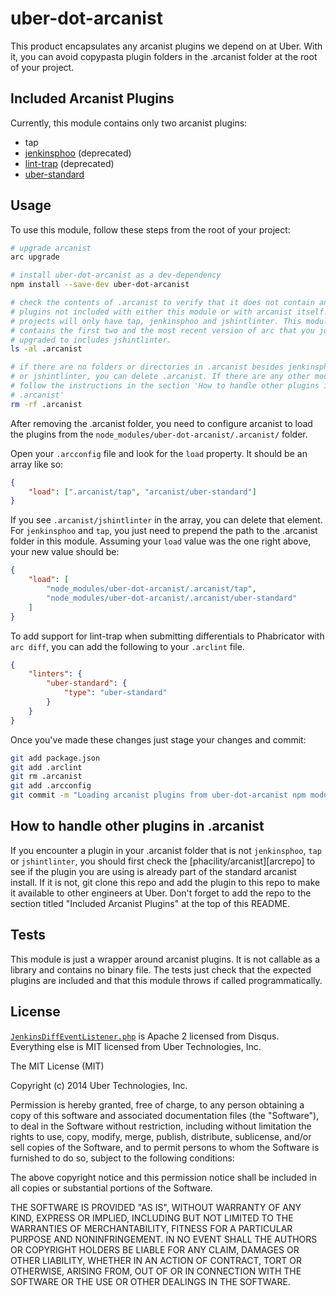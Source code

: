 uber-dot-arcanist
=================

This product encapsulates any arcanist plugins we depend on at Uber. With it,
you can avoid copypasta plugin folders in the .arcanist folder at the root of
your project.

Included Arcanist Plugins
-------------------------

Currently, this module contains only two arcanist plugins:
* tap
* [jenkinsphoo][jenkinsphoo] (deprecated)
* [lint-trap][lint-trap] (deprecated)
* [uber-standard][uber-standard]

Usage
-----

To use this module, follow these steps from the root of your project:

```bash
# upgrade arcanist
arc upgrade

# install uber-dot-arcanist as a dev-dependency
npm install --save-dev uber-dot-arcanist

# check the contents of .arcanist to verify that it does not contain any
# plugins not included with either this module or with arcanist itself. Most
# projects will only have tap, jenkinsphoo and jshintlinter. This module
# contains the first two and the most recent version of arc that you just
# upgraded to includes jshintlinter.
ls -al .arcanist

# if there are no folders or directories in .arcanist besides jenkinsphoo, tap
# or jshintlinter, you can delete .arcanist. If there are any other modules,
# follow the instructions in the section 'How to handle other plugins in
# .arcanist'
rm -rf .arcanist
```

After removing the .arcanist folder, you need to configure arcanist to load the
plugins from the `node_modules/uber-dot-arcanist/.arcanist/` folder.

Open your `.arcconfig` file and look for the `load` property. It should be an
array like so:

```json
{
    "load": [".arcanist/tap", "arcanist/uber-standard"]
}
```

If you see `.arcanist/jshintlinter` in the array, you can delete that element.
For `jenkinsphoo` and `tap`, you just need to prepend the path to the .arcanist
folder in this module. Assuming your `load` value was the one right above, your
new value should be:

```json
{
    "load": [
        "node_modules/uber-dot-arcanist/.arcanist/tap",
        "node_modules/uber-dot-arcanist/.arcanist/uber-standard"
    ]
}
```

To add support for lint-trap when submitting differentials to Phabricator with
`arc diff`, you can add the following to your `.arclint` file.

```json
{
    "linters": {
        "uber-standard": {
            "type": "uber-standard"
        }
    }
}
```

Once you've made these changes just stage your changes and commit:

```bash
git add package.json
git add .arclint
git rm .arcanist
git add .arcconfig
git commit -m "Loading arcanist plugins from uber-dot-arcanist npm module"
```

How to handle other plugins in .arcanist
----------------------------------------

If you encounter a plugin in your .arcanist folder that is not `jenkinsphoo`,
`tap` or `jshintlinter`, you should first check the [phacility/arcanist][arcrepo]
to see if the plugin you are using is already part of the standard arcanist
install. If it is not, git clone this repo and add the plugin to this repo to
make it available to other engineers at Uber. Don't forget to add the repo to
the section titled "Included Arcanist Plugins" at the top of this README.

Tests
-----

This module is just a wrapper around arcanist plugins. It is not callable as a
library and contains no binary file. The tests just check that the expected
plugins are included and that this module throws if called programmatically.

License
-------

[`JenkinsDiffEventListener.php`][jenkinsphoo] is Apache 2 licensed from
Disqus. Everything else is MIT licensed from Uber Technologies, Inc.

The MIT License (MIT)

Copyright (c) 2014 Uber Technologies, Inc.

Permission is hereby granted, free of charge, to any person obtaining a copy
of this software and associated documentation files (the "Software"), to deal
in the Software without restriction, including without limitation the rights
to use, copy, modify, merge, publish, distribute, sublicense, and/or sell
copies of the Software, and to permit persons to whom the Software is
furnished to do so, subject to the following conditions:

The above copyright notice and this permission notice shall be included in
all copies or substantial portions of the Software.

THE SOFTWARE IS PROVIDED "AS IS", WITHOUT WARRANTY OF ANY KIND, EXPRESS OR
IMPLIED, INCLUDING BUT NOT LIMITED TO THE WARRANTIES OF MERCHANTABILITY,
FITNESS FOR A PARTICULAR PURPOSE AND NONINFRINGEMENT. IN NO EVENT SHALL THE
AUTHORS OR COPYRIGHT HOLDERS BE LIABLE FOR ANY CLAIM, DAMAGES OR OTHER
LIABILITY, WHETHER IN AN ACTION OF CONTRACT, TORT OR OTHERWISE, ARISING FROM,
OUT OF OR IN CONNECTION WITH THE SOFTWARE OR THE USE OR OTHER DEALINGS IN
THE SOFTWARE.


[jenkinsphoo]: https://github.com/disqus/disqus-arcanist/blob/master/src/event/JenkinsDiffEventListener.php
[lint-trap]: https://github.com/uber/lint-trap
[uber-standard]: https://github.com/uber/uber-standard
